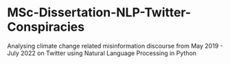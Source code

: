 # MSc-Dissertation-NLP-Twitter-Conspiracies
Analysing climate change related misinformation discourse from May 2019 - July 2022 on Twitter using Natural Language Processing in Python
